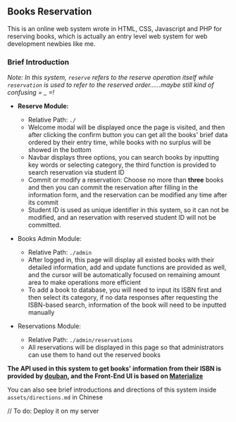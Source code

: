 ## Books Reservation
This is an online web system wrote in HTML, CSS, Javascript and PHP for reserving books, which is actually an entry level web system for web development newbies like me.

### Brief Introduction
*Note: In this system, `reserve` refers to the reserve operation itself while `reservation` is used to refer to the reserved order......maybe still kind of confusing = _ =!*

- **Reserve Module:**
  - Relative Path: `./`
  - Welcome modal will be displayed once the page is visited, and then after clicking the confirm button you can get all the books' brief data ordered by their entry time, while books with no surplus will be showed in the bottom
  - Navbar displays three options, you can search books by inputting key words or selecting category, the third function is provided to search reservation via student ID
  - Commit or modify a reservation: Choose no more than **three** books and then you can commit the reservation after filling in the information form, and the reservation can be modified any time after its commit
  - Student ID is used as unique identifier in this system, so it can not be modified, and an reservation with reserved student ID will not be committed.

- Books Admin Module:
  - Relative Path: `./admin`
  - After logged in, this page will display all existed books with their detailed information, add and update functions are provided as well, and the cursor will be automatically focused on remaining amount area to make operations more efficient
  - To add a book to database, you will need to input its ISBN first and then select its category, if no data responses after requesting the ISBN-based search, information of the book will need to be inputted manually

- Reservations Module:
  - Relative Path: `./admin/reservations`
  - All reservations will be displayed in this page so that administrators can use them to hand out the reserved books

**The API used in this system to get books' information from their ISBN is provided by [douban](https://developers.douban.com/wiki/?title=book_v2), and the Front-End UI is based on [Materialize](https://github.com/Dogfalo/materialize)**

You can also see brief introductions and directions of this system inside `assets/directions.md` in Chinese

// To do: Deploy it on my server
